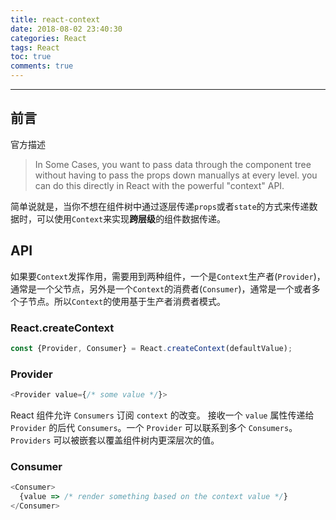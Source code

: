 ```yaml
---
title: react-context
date: 2018-08-02 23:40:30
categories: React
tags: React
toc: true
comments: true 
---
```

---
## 前言
官方描述
> In Some Cases, you want to pass data through the component tree without having to pass the props down manuallys at every level. you can do this directly in React with the powerful "context" API.

简单说就是，当你不想在组件树中通过逐层传递`props`或者`state`的方式来传递数据时，可以使用`Context`来实现**跨层级**的组件数据传递。

## API
如果要`Context`发挥作用，需要用到两种组件，一个是`Context`生产者(`Provider`)，通常是一个父节点，另外是一个`Context`的消费者(`Consumer`)，通常是一个或者多个子节点。所以`Context`的使用基于生产者消费者模式。

### React.createContext
```js
const {Provider, Consumer} = React.createContext(defaultValue);
```
### Provider
```js
<Provider value={/* some value */}>
```
React 组件允许 `Consumers` 订阅 `context` 的改变。
接收一个 `value` 属性传递给 `Provider` 的后代 `Consumers`。一个 `Provider` 可以联系到多个 `Consumers`。`Providers` 可以被嵌套以覆盖组件树内更深层次的值。

### Consumer
```js
<Consumer>
  {value => /* render something based on the context value */}
</Consumer>
```




